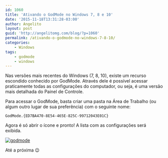 ```yaml
---
id: 1060
title: 'Ativando o GodMode no Windows 7, 8 e 10'
date: '2015-11-18T13:31:28-03:00'
author: Angelito
layout: post
guid: 'http://angelitomg.com/blog/?p=1060'
permalink: /ativando-o-godmode-no-windows-7-8-10/
categories:
    - Windows
tags:
    - godmode
    - windows
---
```


Nas versões mais recentes do Windows (7, 8, 10), existe um recurso escondido conhecido por GodMode. Através dele é possível acessar praticamente todas as configurações do computador, ou seja, é uma versão mais detalhada do Painel de Controle.

Para acessar o GodMode, basta criar uma pasta na Área de Trabalho (ou algum outro lugar de sua preferência) com o seguinte nome:

`GodMode.{ED7BA470-8E54-465E-825C-99712043E01C}`

Agora é só abrir o ícone e pronto! A lista com as configurações será exibida.

[![godmode](http://angelitomg.com/blog/wp-content/uploads/2015/11/godmode.png)](http://angelitomg.com/blog/wp-content/uploads/2015/11/godmode.png)

Até a próxima 😉